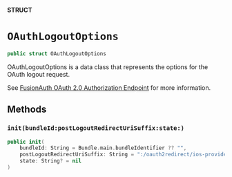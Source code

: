 **STRUCT**

# `OAuthLogoutOptions`

```swift
public struct OAuthLogoutOptions
```

OAuthLogoutOptions is a data class that represents the options for the OAuth logout request.

See [FusionAuth OAuth 2.0 Authorization Endpoint](https://fusionauth.io/docs/lifecycle/authenticate-users/oauth/endpoints#logout)
for more information.

## Methods
### `init(bundleId:postLogoutRedirectUriSuffix:state:)`

```swift
public init(
    bundleId: String = Bundle.main.bundleIdentifier ?? "",
    postLogoutRedirectUriSuffix: String = ":/oauth2redirect/ios-provider",
    state: String? = nil
)
```
